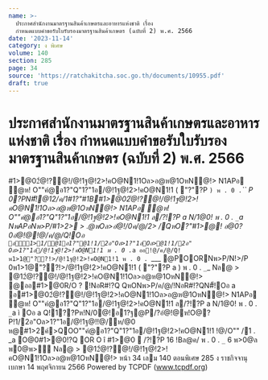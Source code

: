 ```yaml
---
name: >-
  ประกาศสำนักงานมาตรฐานสินค้าเกษตรและอาหารแห่งชาติ เรื่อง
  กำหนดแบบคำขอรับใบรับรองมาตรฐานสินค้าเกษตร (ฉบับที่ 2) พ.ศ. 2566
date: '2023-11-14'
category: ง พิเศษ
volume: 140
section: 285
page: 34
source: 'https://ratchakitcha.soc.go.th/documents/10955.pdf'
draft: true
---
```


# ประกาศสำนักงานมาตรฐานสินค้าเกษตรและอาหารแห่งชาติ เรื่อง กำหนดแบบคำขอรับใบรับรองมาตรฐานสินค้าเกษตร (ฉบับที่ 2) พ.ศ. 2566

#1>@02ํ@!?@!/@!1ฐ@!2>!คO@N1!1Oล>อ@ห@1OหN@!> N1APอ ํ@ห! O""คํ@อ1?"Q"1?"1อ/@!1ฐ@!2>!คO@N1!1 ( "?"?P ` ) พ . 0 . `_`` P 0?PN#็!@12/ค/1#1?"#1B#1>@02ํ@!?@!/@!1ฐ@!2>!คO@N1!1Oล>อ@ห@1OหN@!> N1APอ ํ@ห! O""คํ@อ1?"Q"1?"1อ/@!1ฐ@!2>!คO@N1!1 ล/?!?P a N/1@0! พ . 0 . `_`a NพAPอNพ>P/#1>2> > .@พOล>อํ@!/0ค/@/2> /QหO?"#1>@! อ@0?0อํ@!@!@/ค/@/Q!Oอ ` อ1>1/@1อ1?"@1!1/2อ"Oล>1?"1อOล>@1!1/2อ" Oล>1?"1อ/@!1ฐ@!2>!คO@N1!1 พ . 0 . `_`a ออ!@/ค/@/Q!พ1>1@"??!>/@!1ฐ@!2>!คO@N1!1 พ . 0 . `___ @POORNพ>P/N!>/P 0พ1>1@"??!>/@!1ฐ@!2>!คO@N1!1 ( "?"?P a ) พ . 0 . `_`_ Nล@ > @12ํ@!?@!/@!1ฐ@!2>!คO@N1!1Oล>อ@ห@1OหN@!> @ออ#1>@0R/O ? !NอR#!?Q QหONพ>P/ค/@/!NอR#!?QN#็!Oอ a อ#1>@02ํ@!?@!/@!1ฐ@!2>!คO@N1!1Oล>อ@ห@1OหN@!> N1APอ ํ@ห! O""คํ@อ1?"Q"1?"1อ/@!1ฐ@!2>!คO@N1!1 ล/?!?P a N/1@0! พ . 0 . `_`a ì Oอ a Q!1??Pห!N/0@!อ1?ฐ@P/?อํ@!@ห!O@?P!1/2อ"Oล>1?"1อ/@!1ฐ@!!@/ห/@0 ห@#1>2ค์>QOO""คํ@อ1?"Q"1?"1อ/@!1ฐ@!2>!คO@N1!1 !@/O"" /1 . _a O@0#1>@0!?Q OR O î #1>@0  /?!?P 16 !Bล@ค/ พ . 0 . `_` 6 พ>0@ล พ0@พ>์ Nล@ > @12ํ@!?@!/@!1ฐ@!2>!คO@N1!1Oล>อ@ห@1OหN@!> หน้า 34 เลม 140 ตอนพิเศษ 285 ง ราชกิจจานุเบกษา 14 พฤศจิกายน 2566 Powered by TCPDF (www.tcpdf.org)
